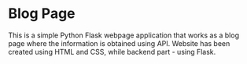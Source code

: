 # Blog Page<br>
This is a simple Python Flask webpage application that works as a blog page where the information is obtained using API. Website has been created using HTML and CSS, while backend part - using Flask. <br>
